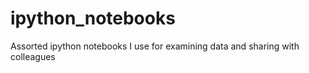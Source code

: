 # ipython_notebooks
Assorted ipython notebooks I use for examining data and sharing with colleagues
